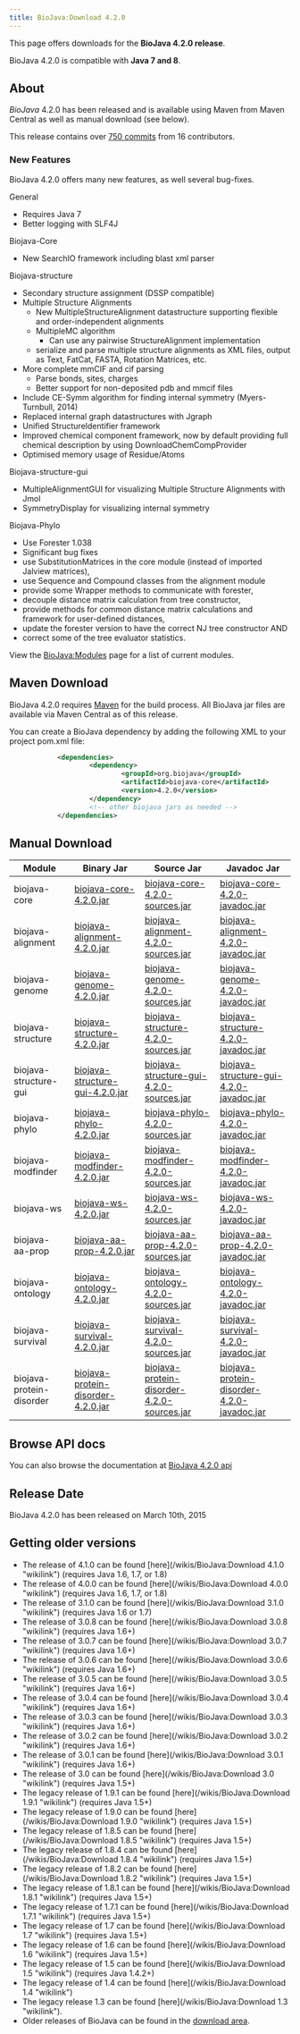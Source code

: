 ```yaml
---
title: BioJava:Download 4.2.0
---
```


This page offers downloads for the <b>BioJava 4.2.0 release</b>.

BioJava 4.2.0 is compatible with <b>Java 7 and 8</b>.

About
-----

*BioJava* 4.2.0 has been released and is available using Maven from
Maven Central as well as manual download (see below).

This release contains over
[750 commits](https://github.com/biojava/biojava/compare/6f8d796fee92edbbcd001c33cdae4f15c5480741...biojava-4.2.0)
 from 16 contributors.

### New Features

BioJava 4.2.0 offers many new features, as well several bug-fixes.

General  

-   Requires Java 7
-   Better logging with SLF4J

Biojava-Core  

-   New SearchIO framework including blast xml parser

Biojava-structure  

-   Secondary structure assignment (DSSP compatible)
-   Multiple Structure Alignments
    -   New MultipleStructureAlignment datastructure supporting flexible
        and order-independent alignments
    -   MultipleMC algorithm
        -   Can use any pairwise StructureAlignment implementation
    -   serialize and parse multiple structure alignments as XML files,
        output as Text, FatCat, FASTA, Rotation Matrices, etc.
-   More complete mmCIF and cif parsing
    -   Parse bonds, sites, charges
    -   Better support for non-deposited pdb and mmcif files
-   Include CE-Symm algorithm for finding internal symmetry
    (Myers-Turnbull, 2014)
-   Replaced internal graph datastructures with Jgraph
-   Unified StructureIdentifier framework
-   Improved chemical component framework, now by default providing full
    chemical description by using DownloadChemCompProvider
-   Optimised memory usage of Residue/Atoms

Biojava-structure-gui  

-   MultipleAlignmentGUI for visualizing Multiple Structure Alignments
    with Jmol
-   SymmetryDisplay for visualizing internal symmetry

Biojava-Phylo  

-   Use Forester 1.038
-   Significant bug fixes
-   use SubstitutionMatrices in the core module (instead of imported
    Jalview matrices),
-   use Sequence and Compound classes from the alignment module
-   provide some Wrapper methods to communicate with forester,
-   decouple distance matrix calculation from tree constructor,
-   provide methods for common distance matrix calculations and
    framework for user-defined distances,
-   update the forester version to have the correct NJ tree constructor
    AND
-   correct some of the tree evaluator statistics.

View the <BioJava:Modules> page for a list of current modules.

Maven Download
--------------

BioJava 4.2.0 requires [Maven](http://maven.apache.org/) for the build
process. All BioJava jar files are available via Maven Central as of
this release.

You can create a BioJava dependency by adding the following XML to your
project pom.xml file:

```xml
            <dependencies>
                    <dependency>
                            <groupId>org.biojava</groupId>
                            <artifactId>biojava-core</artifactId>
                            <version>4.2.0</version>
                    </dependency>
                    <!-- other biojava jars as needed -->
            </dependencies> 
```

Manual Download
---------------


| Module                   | Binary Jar                                                                                                                                         | Source Jar                                                                                                                                                         | Javadoc Jar                                                                                                                                                        |
|--------------------------|----------------------------------------------------------------------------------------------------------------------------------------------------|--------------------------------------------------------------------------------------------------------------------------------------------------------------------|--------------------------------------------------------------------------------------------------------------------------------------------------------------------|
| biojava-core             | [biojava-core-4.2.0.jar](https://repo1.maven.org/maven2/org/biojava/biojava-core/4.2.0/biojava-core-4.2.0.jar)                                     | [biojava-core-4.2.0-sources.jar](https://repo1.maven.org/maven2/org/biojava/biojava-core/4.2.0/biojava-core-4.2.0-sources.jar)                                     | [biojava-core-4.2.0-javadoc.jar](https://repo1.maven.org/maven2/org/biojava/biojava-core/4.2.0/biojava-core-4.2.0-javadoc.jar)                                     |
| biojava-alignment        | [biojava-alignment-4.2.0.jar](https://repo1.maven.org/maven2/org/biojava/biojava-alignment/4.2.0/biojava-alignment-4.2.0.jar)                      | [biojava-alignment-4.2.0-sources.jar](https://repo1.maven.org/maven2/org/biojava/biojava-alignment/4.2.0/biojava-alignment-4.2.0-sources.jar)                      | [biojava-alignment-4.2.0-javadoc.jar](https://repo1.maven.org/maven2/org/biojava/biojava-alignment/4.2.0/biojava-alignment-4.2.0-javadoc.jar)                      |
| biojava-genome           | [biojava-genome-4.2.0.jar](https://repo1.maven.org/maven2/org/biojava/biojava-genome/4.2.0/biojava-genome-4.2.0.jar)                               | [biojava-genome-4.2.0-sources.jar](https://repo1.maven.org/maven2/org/biojava/biojava-genome/4.2.0/biojava-genome-4.2.0-sources.jar)                               | [biojava-genome-4.2.0-javadoc.jar](https://repo1.maven.org/maven2/org/biojava/biojava-genome/4.2.0/biojava-genome-4.2.0-javadoc.jar)                               |
| biojava-structure        | [biojava-structure-4.2.0.jar](https://repo1.maven.org/maven2/org/biojava/biojava-structure/4.2.0/biojava-structure-4.2.0.jar)                      | [biojava-structure-4.2.0-sources.jar](https://repo1.maven.org/maven2/org/biojava/biojava-structure/4.2.0/biojava-structure-4.2.0-sources.jar)                      | [biojava-structure-4.2.0-javadoc.jar](https://repo1.maven.org/maven2/org/biojava/biojava-structure/4.2.0/biojava-structure-4.2.0-javadoc.jar)                      |
| biojava-structure-gui    | [biojava-structure-gui-4.2.0.jar](https://repo1.maven.org/maven2/org/biojava/biojava-structure-gui/4.2.0/biojava-structure-gui-4.2.0.jar)          | [biojava-structure-gui-4.2.0-sources.jar](https://repo1.maven.org/maven2/org/biojava/biojava-structure-gui/4.2.0/biojava-structure-gui-4.2.0-sources.jar)          | [biojava-structure-gui-4.2.0-javadoc.jar](https://repo1.maven.org/maven2/org/biojava/biojava-structure-gui/4.2.0/biojava-structure-gui-4.2.0-javadoc.jar)          |
| biojava-phylo            | [biojava-phylo-4.2.0.jar](https://repo1.maven.org/maven2/org/biojava/biojava-phylo/4.2.0/biojava-phylo-4.2.0.jar)                                  | [biojava-phylo-4.2.0-sources.jar](https://repo1.maven.org/maven2/org/biojava/biojava-phylo/4.2.0/biojava-phylo-4.2.0-sources.jar)                                  | [biojava-phylo-4.2.0-javadoc.jar](https://repo1.maven.org/maven2/org/biojava/biojava-phylo/4.2.0/biojava-phylo-4.2.0-javadoc.jar)                                  |
| biojava-modfinder        | [biojava-modfinder-4.2.0.jar](https://repo1.maven.org/maven2/org/biojava/biojava-modfinder/4.2.0/biojava-modfinder-4.2.0.jar)                      | [biojava-modfinder-4.2.0-sources.jar](https://repo1.maven.org/maven2/org/biojava/biojava-modfinder/4.2.0/biojava-modfinder-4.2.0-sources.jar)                      | [biojava-modfinder-4.2.0-javadoc.jar](https://repo1.maven.org/maven2/org/biojava/biojava-modfinder/4.2.0/biojava-modfinder-4.2.0-javadoc.jar)                      |
| biojava-ws               | [biojava-ws-4.2.0.jar](https://repo1.maven.org/maven2/org/biojava/biojava-ws/4.2.0/biojava-ws-4.2.0.jar)                                           | [biojava-ws-4.2.0-sources.jar](https://repo1.maven.org/maven2/org/biojava/biojava-ws/4.2.0/biojava-ws-4.2.0-sources.jar)                                           | [biojava-ws-4.2.0-javadoc.jar](https://repo1.maven.org/maven2/org/biojava/biojava-ws/4.2.0/biojava-ws-4.2.0-javadoc.jar)                                           |
| biojava-aa-prop          | [biojava-aa-prop-4.2.0.jar](https://repo1.maven.org/maven2/org/biojava/biojava-aa-prop/4.2.0/biojava-aa-prop-4.2.0.jar)                            | [biojava-aa-prop-4.2.0-sources.jar](https://repo1.maven.org/maven2/org/biojava/biojava-aa-prop/4.2.0/biojava-aa-prop-4.2.0-sources.jar)                            | [biojava-aa-prop-4.2.0-javadoc.jar](https://repo1.maven.org/maven2/org/biojava/biojava-aa-prop/4.2.0/biojava-aa-prop-4.2.0-javadoc.jar)                            |
| biojava-ontology         | [biojava-ontology-4.2.0.jar](https://repo1.maven.org/maven2/org/biojava/biojava-ontology/4.2.0/biojava-ontology-4.2.0.jar)                         | [biojava-ontology-4.2.0-sources.jar](https://repo1.maven.org/maven2/org/biojava/biojava-ontology/4.2.0/biojava-ontology-4.2.0-sources.jar)                         | [biojava-ontology-4.2.0-javadoc.jar](https://repo1.maven.org/maven2/org/biojava/biojava-ontology/4.2.0/biojava-ontology-4.2.0-javadoc.jar)                         |
| biojava-survival         | [biojava-survival-4.2.0.jar](https://repo1.maven.org/maven2/org/biojava/biojava-survival/4.2.0/biojava-survival-4.2.0.jar)                         | [biojava-survival-4.2.0-sources.jar](https://repo1.maven.org/maven2/org/biojava/biojava-survival/4.2.0/biojava-survival-4.2.0-sources.jar)                         | [biojava-survival-4.2.0-javadoc.jar](https://repo1.maven.org/maven2/org/biojava/biojava-survival/4.2.0/biojava-survival-4.2.0-javadoc.jar)                         |
| biojava-protein-disorder | [biojava-protein-disorder-4.2.0.jar](https://repo1.maven.org/maven2/org/biojava/biojava-protein-disorder/4.2.0/biojava-protein-disorder-4.2.0.jar) | [biojava-protein-disorder-4.2.0-sources.jar](https://repo1.maven.org/maven2/org/biojava/biojava-protein-disorder/4.2.0/biojava-protein-disorder-4.2.0-sources.jar) | [biojava-protein-disorder-4.2.0-javadoc.jar](https://repo1.maven.org/maven2/org/biojava/biojava-protein-disorder/4.2.0/biojava-protein-disorder-4.2.0-javadoc.jar) |

Browse API docs
---------------

You can also browse the documentation at [BioJava 4.2.0
api](http://www.biojava.org/docs/api4.2.0/)

Release Date
------------

BioJava 4.2.0 has been released on March 10th, 2015

Getting older versions
----------------------

-   The release of 4.1.0 can be found
    [here](/wikis/BioJava:Download 4.1.0 "wikilink") (requires Java 1.6, 1.7,
    or 1.8)
-   The release of 4.0.0 can be found
    [here](/wikis/BioJava:Download 4.0.0 "wikilink") (requires Java 1.6, 1.7,
    or 1.8)
-   The release of 3.1.0 can be found
    [here](/wikis/BioJava:Download 3.1.0 "wikilink") (requires Java 1.6 or 1.7)
-   The release of 3.0.8 can be found
    [here](/wikis/BioJava:Download 3.0.8 "wikilink") (requires Java 1.6+)
-   The release of 3.0.7 can be found
    [here](/wikis/BioJava:Download 3.0.7 "wikilink") (requires Java 1.6+)
-   The release of 3.0.6 can be found
    [here](/wikis/BioJava:Download 3.0.6 "wikilink") (requires Java 1.6+)
-   The release of 3.0.5 can be found
    [here](/wikis/BioJava:Download 3.0.5 "wikilink") (requires Java 1.6+)
-   The release of 3.0.4 can be found
    [here](/wikis/BioJava:Download 3.0.4 "wikilink") (requires Java 1.6+)
-   The release of 3.0.3 can be found
    [here](/wikis/BioJava:Download 3.0.3 "wikilink") (requires Java 1.6+)
-   The release of 3.0.2 can be found
    [here](/wikis/BioJava:Download 3.0.2 "wikilink") (requires Java 1.6+)
-   The release of 3.0.1 can be found
    [here](/wikis/BioJava:Download 3.0.1 "wikilink") (requires Java 1.6+)
-   The release of 3.0 can be found
    [here](/wikis/BioJava:Download 3.0 "wikilink") (requires Java 1.5+)
-   The legacy release of 1.9.1 can be found
    [here](/wikis/BioJava:Download 1.9.1 "wikilink") (requires Java 1.5+)
-   The legacy release of 1.9.0 can be found
    [here](/wikis/BioJava:Download 1.9.0 "wikilink") (requires Java 1.5+)
-   The legacy release of 1.8.5 can be found
    [here](/wikis/BioJava:Download 1.8.5 "wikilink") (requires Java 1.5+)
-   The legacy release of 1.8.4 can be found
    [here](/wikis/BioJava:Download 1.8.4 "wikilink") (requires Java 1.5+)
-   The legacy release of 1.8.2 can be found
    [here](/wikis/BioJava:Download 1.8.2 "wikilink") (requires Java 1.5+)
-   The legacy release of 1.8.1 can be found
    [here](/wikis/BioJava:Download 1.8.1 "wikilink") (requires Java 1.5+)
-   The legacy release of 1.7.1 can be found
    [here](/wikis/BioJava:Download 1.7.1 "wikilink") (requires Java 1.5+)
-   The legacy release of 1.7 can be found
    [here](/wikis/BioJava:Download 1.7 "wikilink") (requires Java 1.5+)
-   The legacy release of 1.6 can be found
    [here](/wikis/BioJava:Download 1.6 "wikilink") (requires Java 1.5+)
-   The legacy release of 1.5 can be found
    [here](/wikis/BioJava:Download 1.5 "wikilink") (requires Java 1.4.2+)
-   The legacy release of 1.4 can be found
    [here](/wikis/BioJava:Download 1.4 "wikilink")
-   The legacy release 1.3 can be found
    [here](/wikis/BioJava:Download 1.3 "wikilink").
-   Older releases of BioJava can be found in the [download
    area](http://www.biojava.org/download/).

